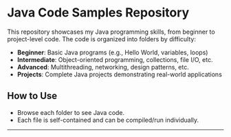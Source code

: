 # Java Code Samples Repository

This repository showcases my Java programming skills, from beginner to project-level code. The code is organized into folders by difficulty:

- **Beginner**: Basic Java programs (e.g., Hello World, variables, loops)
- **Intermediate**: Object-oriented programming, collections, file I/O, etc.
- **Advanced**: Multithreading, networking, design patterns, etc.
- **Projects**: Complete Java projects demonstrating real-world applications

## How to Use
- Browse each folder to see Java code.
- Each file is self-contained and can be compiled/run individually.

---


